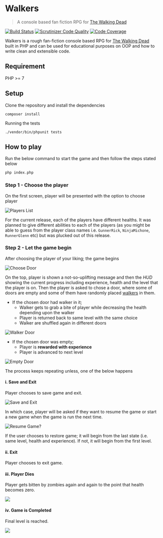 # Walkers
> A console based fan fiction RPG for [The Walking Dead](http://www.imdb.com/title/tt1520211/)

[![Build Status](https://travis-ci.org/kamranahmedse/walkers.svg?branch=master)](https://travis-ci.org/kamranahmedse/walkers)
[![Scrutinizer Code Quality](https://scrutinizer-ci.com/g/kamranahmedse/walkers/badges/quality-score.png?b=master)](https://scrutinizer-ci.com/g/kamranahmedse/walkers/?branch=master)
[![Code Coverage](https://scrutinizer-ci.com/g/kamranahmedse/walkers/badges/coverage.png?b=master)](https://scrutinizer-ci.com/g/kamranahmedse/walkers/?branch=master)

Walkers is a rough fan-fiction console based RPG for [The Walking Dead](http://www.imdb.com/title/tt1520211/) built in PHP and can be used for educational purposes on OOP and how to write clean and extensible code.

## Requirement

PHP >= 7

## Setup

Clone the repository and install the dependencies

```shell
composer install
```

Running the tests

```shell
./vendor/bin/phpunit tests
```

## How to play

Run the below command to start the game and then follow the steps stated below

```php
php index.php
```

### Step 1 - Choose the player

On the first screen, player will be presented with the option to choose player

![Players List](http://i.imgur.com/n4ZfmzH.png)

For the current release, each of the players have different healths. It was planned to give different abilities to each of the players (as you might be able to guess from the player class names i.e. `GunnerRick`, `NinjaMichone`, `RunnerGlenn` etc) but was plucked out of this release.

### Step 2 - Let the game begin

After choosing the player of your liking; the game begins

![Choose Door](http://i.imgur.com/hczkAU0.png?1)

On the top, player is shown a not-so-uplifting message and then the *HUD* showing the current progress including experience, health and the level that the player is on. Then the player is asked to chose a door, where some of doors are empty and some of them have randomly placed [walkers](http://www.telltalesonline.com/wp-content/uploads/2015/10/walking-dead-humans-walkers.jpg) in them.

- If the chosen door had walker in it; 
    - Walker gets to grab a bite of player while decreasing the health depending upon the walker
    - Player is returned back to same level with the same choice 
    - Walker are shuffled again in different doors

![Walker Door](http://i.imgur.com/T8Mf3QT.png?1)

- If the chosen door was empty; 
    - Player is **rewarded with experience**
    - Player is advanced to next level

![Empty Door](http://i.imgur.com/Ql5u5Iu.png)

The process keeps repeating unless, one of the below happens

#### i. Save and Exit

Player chooses to save game and exit. 

![Save and Exit](http://i.imgur.com/5txQDY3.png)

In which case, player will be asked if they want to resume the game or start a new game when the game is run the next time.

![Resume Game?](http://i.imgur.com/u3u1ZuB.png)

If the user chooses to restore game; it will begin from the last state (i.e. same level, health and experience). If not, it will begin from the first level.

#### ii. Exit

Player chooses to exit game.

#### iii. Player Dies

Player gets bitten by zombies again and again to the point that health becomes zero.

![](http://i.imgur.com/czr3qnD.png)

#### iv. Game is Completed

Final level is reached.

![](http://i.imgur.com/UyKyhue.png)
   

